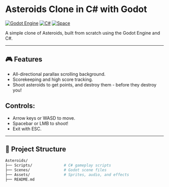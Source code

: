 # Asteroids Clone in C# with Godot

[![Godot Engine](https://img.shields.io/badge/Godot-4.4%2B-478CBF?style=for-the-badge&logo=godot-engine&logoColor=white)](https://godotengine.org/)
[![C#](https://img.shields.io/badge/C%23-239120?style=for-the-badge&logo=c-sharp&logoColor=white)](https://docs.microsoft.com/en-us/dotnet/csharp/)
[![Space](https://img.shields.io/badge/Genre-Space-blue?style=for-the-badge)](#)

A simple clone of Asteroids, built from scratch using the Godot Engine and C#.

---

## 🎮 Features
- All-directional parallax scrolling background.
- Scorekeeping and high score tracking.
- Shoot asteroids to get points, and destroy them - before they destroy you!

## Controls:

- Arrow keys or WASD to move.
- Spacebar or LMB to shoot!
- Exit with ESC.

---

## 📁 Project Structure

```bash
Asteroids/
├── Scripts/              # C# gameplay scripts
├── Scenes/               # Godot scene files
├── Assets/               # Sprites, audio, and effects
├── README.md
